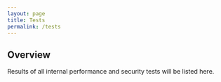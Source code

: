 ```yaml
---
layout: page
title: Tests
permalink: /tests
---
```



<div class="home-columns">
  <div class="column-left">
<div class="home">
<h2>Overview</h2>
 <p>Results of all internal performance and security tests will be listed here.</p>
</div>
</div>


</div>